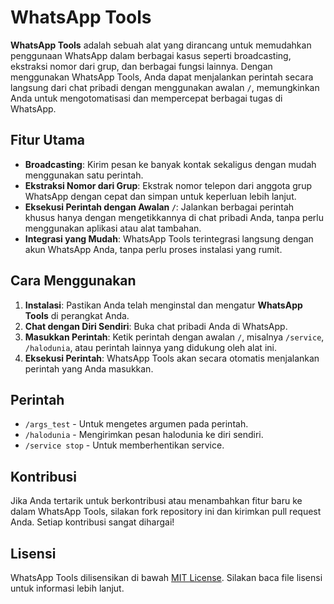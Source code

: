 # WhatsApp Tools

**WhatsApp Tools** adalah sebuah alat yang dirancang untuk memudahkan penggunaan WhatsApp dalam berbagai kasus seperti broadcasting, ekstraksi nomor dari grup, dan berbagai fungsi lainnya. Dengan menggunakan WhatsApp Tools, Anda dapat menjalankan perintah secara langsung dari chat pribadi dengan menggunakan awalan `/`, memungkinkan Anda untuk mengotomatisasi dan mempercepat berbagai tugas di WhatsApp.

## Fitur Utama

- **Broadcasting**: Kirim pesan ke banyak kontak sekaligus dengan mudah menggunakan satu perintah.
- **Ekstraksi Nomor dari Grup**: Ekstrak nomor telepon dari anggota grup WhatsApp dengan cepat dan simpan untuk keperluan lebih lanjut.
- **Eksekusi Perintah dengan Awalan `/`**: Jalankan berbagai perintah khusus hanya dengan mengetikkannya di chat pribadi Anda, tanpa perlu menggunakan aplikasi atau alat tambahan.
- **Integrasi yang Mudah**: WhatsApp Tools terintegrasi langsung dengan akun WhatsApp Anda, tanpa perlu proses instalasi yang rumit.

## Cara Menggunakan

1. **Instalasi**: Pastikan Anda telah menginstal dan mengatur **WhatsApp Tools** di perangkat Anda.
2. **Chat dengan Diri Sendiri**: Buka chat pribadi Anda di WhatsApp.
3. **Masukkan Perintah**: Ketik perintah dengan awalan `/`, misalnya `/service`, `/halodunia`, atau perintah lainnya yang didukung oleh alat ini.
4. **Eksekusi Perintah**: WhatsApp Tools akan secara otomatis menjalankan perintah yang Anda masukkan.

## Perintah

- `/args_test` - Untuk mengetes argumen pada perintah.
- `/halodunia` - Mengirimkan pesan halodunia ke diri sendiri.
- `/service stop` - Untuk memberhentikan service.

## Kontribusi

Jika Anda tertarik untuk berkontribusi atau menambahkan fitur baru ke dalam WhatsApp Tools, silakan fork repository ini dan kirimkan pull request Anda. Setiap kontribusi sangat dihargai!

## Lisensi

WhatsApp Tools dilisensikan di bawah [MIT License](LICENSE). Silakan baca file lisensi untuk informasi lebih lanjut.